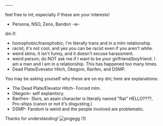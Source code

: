 <p align="center">
 <![giphy](https://github.com/renaster/renaster/assets/163688658/056a4f96-17db-4d9c-9915-4bd94f60f4e7)/>
</p>
----

feel free to int; especially if these are your interests!
- Persona, NSO, Zeno, Bandori -w-

dni if:
- homophobic/transphobic; I'm literally trans and in a mlm relationship.
- racist; it's not cool, and yes you can be racist even if you aren't white.
- weird skins; it isn't funny, and it doesn't excuse harassment.
- weird person; do NOT ask me if I want to be your girlfriend/boyfriend. I am a man and I am in a relationship. This has happened too many times.
- Dead Plate/Evevator Hitch, Okegom, Ranfen, and DSMP.

You may be asking yourself why these are on my dni; here are explanations:
- The Dead Plate/Elevator Hitch- Forced mlm.
- Okegom- self explanitory.
- Ranfren- Slurs, an asain character is literally named "Rat" HELLO????, Pro-ships (canon or not it's disgusting.)
- DSMP- Fandom is weird and the people involved are problematic.

Thanks for understanding!
![pngegg (1)](https://github.com/renaster/renaster/assets/163688658/9044048a-b86c-4fdc-912d-136b8d9ab870)

